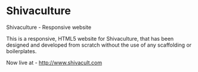 Shivaculture
============

Shivaculture - Responsive website

This is a responsive, HTML5 website for Shivaculture, that has been designed and developed from scratch without the 
use of any scaffolding or boilerplates.

Now live at - http://www.shivacult.com

